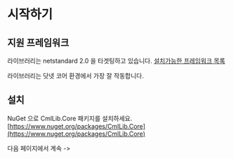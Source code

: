 # 시작하기

## 지원 프레임워크

라이브러리는 netstandard 2.0 을 타겟팅하고 있습니다. [설치가능한 프레임워크 목록](https://learn.microsoft.com/en-us/dotnet/standard/net-standard?tabs=net-standard-2-0)

라이브러리는 닷넷 코어 환경에서 가장 잘 작동합니다.

## 설치

NuGet 으로 CmlLib.Core 패키지를 설치하세요. [https://www.nuget.org/packages/CmlLib.Core](https://www.nuget.org/packages/CmlLib.Core)

다음 페이지에서 계속 ->
